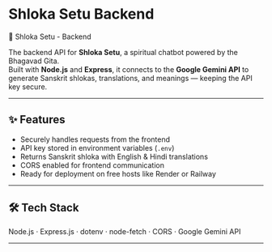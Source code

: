 <h1>Shloka Setu Backend</h1>
 📜 Shloka Setu - Backend

The backend API for **Shloka Setu**, a spiritual chatbot powered by the Bhagavad Gita.  
Built with **Node.js** and **Express**, it connects to the **Google Gemini API** to generate Sanskrit shlokas, translations, and meanings — keeping the API key secure.

---

## ✨ Features
- Securely handles requests from the frontend
- API key stored in environment variables (`.env`)
- Returns Sanskrit shloka with English & Hindi translations
- CORS enabled for frontend communication
- Ready for deployment on free hosts like Render or Railway

---

## 🛠 Tech Stack
Node.js · Express.js · dotenv · node-fetch · CORS · Google Gemini API

---

